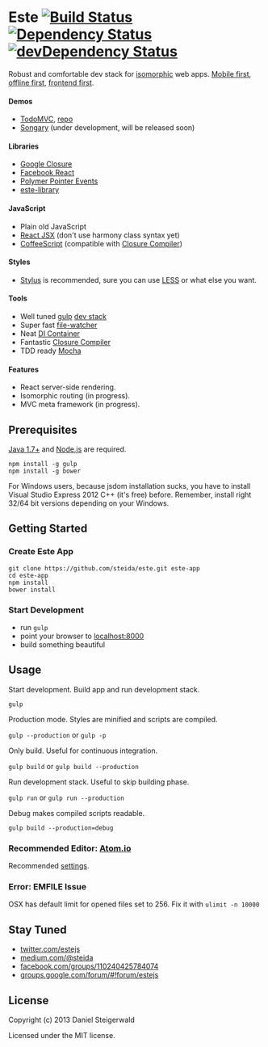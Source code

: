 # Este [![Build Status](https://secure.travis-ci.org/steida/este.png?branch=master)](http://travis-ci.org/steida/este) [![Dependency Status](https://david-dm.org/steida/este.png)](https://david-dm.org/steida/este) [![devDependency Status](https://david-dm.org/steida/este/dev-status.png)](https://david-dm.org/steida/este#info=devDependencies)

Robust and comfortable dev stack for [isomorphic](http://nerds.airbnb.com/isomorphic-javascript-future-web-apps/) web apps. [Mobile first](http://www.lukew.com/ff/entry.asp?933), [offline first](https://developer.chrome.com/apps/offline_apps), [frontend first](http://frontendfirst.com).

#### Demos
  - [TodoMVC](http://steida-este-todomvc.jit.su/), [repo](https://github.com/steida/este-todomvc)
  - [Songary](https://github.com/steida/songary) (under development, will be released soon)

#### Libraries
  - [Google Closure](https://developers.google.com/closure/library/)
  - [Facebook React](http://facebook.github.io/react/)
  - [Polymer Pointer Events](http://www.polymer-project.org/platform/pointer-events.html)
  - [este-library](https://github.com/steida/este-library)

#### JavaScript
  - Plain old JavaScript
  - [React JSX](http://facebook.github.io/react/docs/jsx-in-depth.html) (don't use harmony class syntax yet)
  - [CoffeeScript](coffeescript.org) (compatible with [Closure Compiler](https://developers.google.com/closure/compiler/))

#### Styles
  - [Stylus](http://learnboost.github.io/stylus/) is recommended, sure you can use [LESS](https://github.com/plus3network/gulp-less) or what else you want.

#### Tools
  - Well tuned [gulp](http://gulpjs.com) [dev stack](https://github.com/steida/gulp-este)
  - Super fast [file-watcher](https://github.com/steida/este-watch)
  - Neat [DI Container](https://github.com/steida/gulp-closure-dicontainer)
  - Fantastic [Closure Compiler](https://developers.google.com/closure/compiler/)
  - TDD ready [Mocha](http://visionmedia.github.io/mocha)

#### Features
  - React server-side rendering.
  - Isomorphic routing (in progress).
  - MVC meta framework (in progress).

## Prerequisites
  [Java 1.7+](http://www.oracle.com/technetwork/java/javase/downloads/index.html) and [Node.js](http://nodejs.org) are required.
  ```shell
  npm install -g gulp
  npm install -g bower
  ```

For Windows users, because jsdom installation sucks, you have to install Visual Studio Express 2012 C++ (it's free) before. Remember, install right 32/64 bit versions depending on your Windows.

## Getting Started

### Create Este App

  ```shell
  git clone https://github.com/steida/este.git este-app
  cd este-app
  npm install
  bower install
  ```

### Start Development

  - run ```gulp```
  - point your browser to [localhost:8000](http://localhost:8000)
  - build something beautiful

## Usage

  Start development. Build app and run development stack.

  ```gulp ```

  Production mode. Styles are minified and scripts are compiled.

  ```gulp --production``` or ```gulp -p```

  Only build. Useful for continuous integration.

  ```gulp build``` or ```gulp build --production```

  Run development stack. Useful to skip building phase.

  ```gulp run``` or ```gulp run --production```

  Debug makes compiled scripts readable.

  ```gulp build --production=debug```

### Recommended Editor: [Atom.io](http://atom.io)

Recommended [settings](https://github.com/steida/atom-io-settings).

### Error: EMFILE Issue

OSX has default limit for opened files set to 256. Fix it with ```ulimit -n 10000```

## Stay Tuned

  - [twitter.com/estejs](https://twitter.com/estejs)
  - [medium.com/@steida](https://medium.com/@steida)
  - [facebook.com/groups/110240425784074](https://www.facebook.com/groups/110240425784074/)
  - [groups.google.com/forum/#!forum/estejs](https://groups.google.com/forum/#!forum/estejs)

## License
Copyright (c) 2013 Daniel Steigerwald

Licensed under the MIT license.
